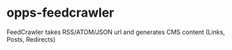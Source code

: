 opps-feedcrawler
================

FeedCrawler takes RSS/ATOM/JSON url and generates CMS content (Links, Posts, Redirects)

